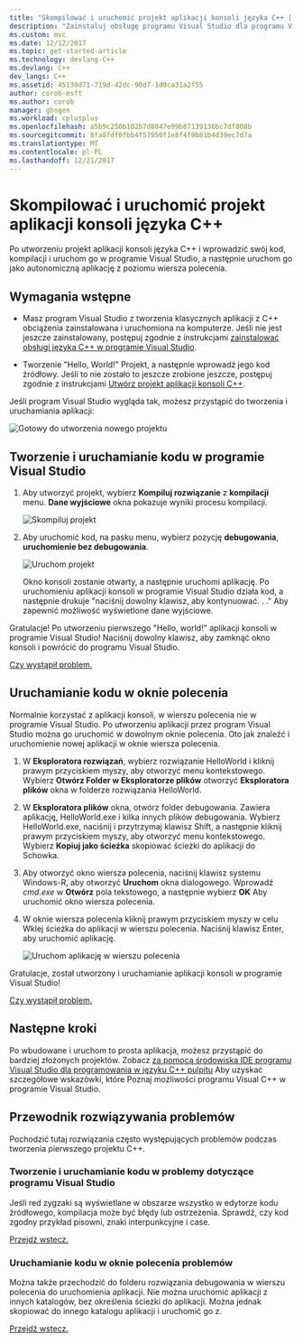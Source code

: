 ```yaml
---
title: "Skompilować i uruchomić projekt aplikacji konsoli języka C++ | Dokumentacja firmy Microsoft"
description: "Zainstaluj obsługę programu Visual Studio dla programu Visual C++"
ms.custom: mvc
ms.date: 12/12/2017
ms.topic: get-started-article
ms.technology: devlang-C++
ms.devlang: C++
dev_langs: C++
ms.assetid: 45138d71-719d-42dc-90d7-1d0ca31a2f55
author: corob-msft
ms.author: corob
manager: ghogen
ms.workload: cplusplus
ms.openlocfilehash: a5b9c250b102b7d8847e99b87139136bc7df808b
ms.sourcegitcommit: 8fa8fdf0fbb4f57950f1e8f4f9b81b4d39ec7d7a
ms.translationtype: MT
ms.contentlocale: pl-PL
ms.lasthandoff: 12/21/2017
---
```

# <a name="build-and-run-a-c-console-app-project"></a>Skompilować i uruchomić projekt aplikacji konsoli języka C++

Po utworzeniu projekt aplikacji konsoli języka C++ i wprowadzić swój kod, kompilacji i uruchom go w programie Visual Studio, a następnie uruchom go jako autonomiczną aplikację z poziomu wiersza polecenia.

## <a name="prerequisites"></a>Wymagania wstępne

- Masz program Visual Studio z tworzenia klasycznych aplikacji z C++ obciążenia zainstalowana i uruchomiona na komputerze. Jeśli nie jest jeszcze zainstalowany, postępuj zgodnie z instrukcjami [zainstalować obsługi języka C++ w programie Visual Studio](../build/vscpp-step-0-installation.md).

- Tworzenie "Hello, World!" Projekt, a następnie wprowadź jego kod źródłowy. Jeśli to nie zostało to jeszcze zrobione jeszcze, postępuj zgodnie z instrukcjami [Utwórz projekt aplikacji konsoli C++](../build/vscpp-step-1-create.md).

Jeśli program Visual Studio wygląda tak, możesz przystąpić do tworzenia i uruchamiania aplikacji:

   ![Gotowy do utworzenia nowego projektu](../build/media/vscpp-ready-to-build.png "rozpocząć tworzenie nowego projektu")

## <a name="build-and-run-your-code-in-visual-studio"></a>Tworzenie i uruchamianie kodu w programie Visual Studio

1. Aby utworzyć projekt, wybierz **Kompiluj rozwiązanie** z **kompilacji** menu. **Dane wyjściowe** okna pokazuje wyniki procesu kompilacji.

   ![Skompiluj projekt](../build/media/vscpp-build-solution.gif "kompilacji projektu")

1. Aby uruchomić kod, na pasku menu, wybierz pozycję **debugowania**, **uruchomienie bez debugowania**.

   ![Uruchom projekt](../build/media/vscpp-start-without-debugging.gif "uruchamiania projektu")

    Okno konsoli zostanie otwarty, a następnie uruchomi aplikację. Po uruchomieniu aplikacji konsoli w programie Visual Studio działa kod, a następnie drukuje "naciśnij dowolny klawisz, aby kontynuować. . ." Aby zapewnić możliwość wyświetlone dane wyjściowe.

Gratulacje! Po utworzeniu pierwszego "Hello, world!" aplikacji konsoli w programie Visual Studio! Naciśnij dowolny klawisz, aby zamknąć okno konsoli i powrócić do programu Visual Studio.

[Czy wystąpił problem.](#build-and-run-your-code-in-visual-studio-issues)

## <a name="run-your-code-in-a-command-window"></a>Uruchamianie kodu w oknie polecenia

Normalnie korzystać z aplikacji konsoli, w wierszu polecenia nie w programie Visual Studio. Po utworzeniu aplikacji przez program Visual Studio można go uruchomić w dowolnym oknie polecenia. Oto jak znaleźć i uruchomienie nowej aplikacji w oknie wiersza polecenia.

1. W **Eksploratora rozwiązań**, wybierz rozwiązanie HelloWorld i kliknij prawym przyciskiem myszy, aby otworzyć menu kontekstowego. Wybierz **Otwórz Folder w Eksploratorze plików** otworzyć **Eksploratora plików** okna w folderze rozwiązania HelloWorld.

1. W **Eksploratora plików** okna, otwórz folder debugowania. Zawiera aplikację, HelloWorld.exe i kilka innych plików debugowania. Wybierz HelloWorld.exe, naciśnij i przytrzymaj klawisz Shift, a następnie kliknij prawym przyciskiem myszy, aby otworzyć menu kontekstowego. Wybierz **Kopiuj jako ścieżka** skopiować ścieżki do aplikacji do Schowka.

1. Aby otworzyć okno wiersza polecenia, naciśnij klawisz systemu Windows-R, aby otworzyć **Uruchom** okna dialogowego. Wprowadź *cmd.exe* w **Otwórz** pola tekstowego, a następnie wybierz **OK** Aby uruchomić okno wiersza polecenia.

1. W oknie wiersza polecenia kliknij prawym przyciskiem myszy w celu Wklej ścieżka do aplikacji w wierszu polecenia. Naciśnij klawisz Enter, aby uruchomić aplikację.

   ![Uruchom aplikację w wierszu polecenia](../build/media/vscpp-run-in-cmd.gif "uruchamianie aplikacji w wierszu polecenia")

Gratulacje, został utworzony i uruchamianie aplikacji konsoli w programie Visual Studio!

[Czy wystąpił problem.](#run-your-code-in-a-command-window-issues)

## <a name="next-steps"></a>Następne kroki

Po wbudowane i uruchom to prosta aplikacja, możesz przystąpić do bardziej złożonych projektów. Zobacz [za pomocą środowiska IDE programu Visual Studio dla programowania w języku C++ pulpitu](../ide/using-the-visual-studio-ide-for-cpp-desktop-development.md) Aby uzyskać szczegółowe wskazówki, które Poznaj możliwości programu Visual C++ w programie Visual Studio.

## <a name="troubleshooting-guide"></a>Przewodnik rozwiązywania problemów

Pochodzić tutaj rozwiązania często występujących problemów podczas tworzenia pierwszego projektu C++.

### <a name="build-and-run-your-code-in-visual-studio-issues"></a>Tworzenie i uruchamianie kodu w problemy dotyczące programu Visual Studio

Jeśli red zygzaki są wyświetlane w obszarze wszystko w edytorze kodu źródłowego, kompilacja może być błędy lub ostrzeżenia. Sprawdź, czy kod zgodny przykład pisowni, znaki interpunkcyjne i case.

[Przejdź wstecz.](#build-and-run-your-code-in-visual-studio)

### <a name="run-your-code-in-a-command-window-issues"></a>Uruchamianie kodu w oknie polecenia problemów

Można także przechodzić do folderu rozwiązania debugowania w wierszu polecenia do uruchomienia aplikacji. Nie można uruchomić aplikacji z innych katalogów, bez określenia ścieżki do aplikacji. Można jednak skopiować do innego katalogu aplikacji i uruchomić go z.

[Przejdź wstecz.](#run-your-code-in-a-command-window)


<iframe src="" height="0" width="0" frameborder="0" name="frameTarget" />
